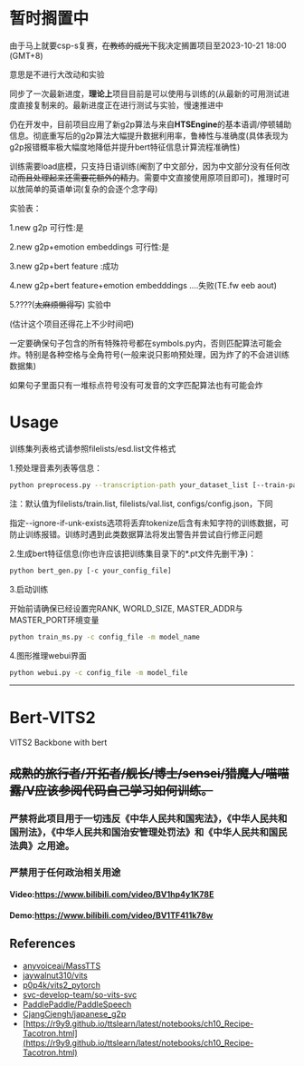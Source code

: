 # 暂时搁置中

由于马上就要csp-s复赛，~~在教练的威光下~~我决定搁置项目至2023-10-21 18:00 (GMT+8)

意思是不进行大改动和实验

同步了一次最新进度，**理论上**项目目前是可以使用与训练的(从最新的可用测试进度直接复制来的。最新进度正在进行测试与实验，慢速推进中

仍在开发中，目前项目应用了新g2p算法与来自**HTSEngine**的基本语调/停顿辅助信息。彻底重写后的g2p算法大幅提升数据利用率，鲁棒性与准确度(具体表现为g2p报错概率极大幅度地降低并提升bert特征信息计算流程准确性)

训练需要load底模，只支持日语训练(阉割了中文部分，因为中文部分没有任何改动~~而且处理起来还需要花额外的精力~~。需要中文直接使用原项目即可)，推理时可以放简单的英语单词(复杂的会逐个念字母)

实验表：

1.new g2p 可行性:是

2.new g2p+emotion embeddings 可行性:是

3.new g2p+bert feature :成功 

4.new g2p+bert feature+emotion embedddings ....失败(TE.fw eeb aout)

5.????(~~太麻烦懒得写~~) 实验中

(估计这个项目还得花上不少时间吧)

一定要确保句子包含的所有特殊符号都在symbols.py内，否则匹配算法可能会炸。特别是各种空格与全角符号(一般来说只影响预处理，因为炸了的不会进训练数据集)

如果句子里面只有一堆标点符号没有可发音的文字匹配算法也有可能会炸


# Usage 

训练集列表格式请参照filelists/esd.list文件格式

1.预处理音素列表等信息：

~~~bash
python preprocess.py --transcription-path your_dataset_list [--train-path training_dataset_path] [--val-path evaluating_dataset_path] [--config-path config_file_path] [--ignore-if-unk-exists]
~~~

注：默认值为filelists/train.list, filelists/val.list, configs/config.json，下同

指定--ignore-if-unk-exists选项将丢弃tokenize后含有未知字符的训练数据，可防止训练报错。训练时遇到此类数据算法将发出警告并尝试自行修正问题

2.生成bert特征信息(你也许应该把训练集目录下的*.pt文件先删干净)：

~~~bash
python bert_gen.py [-c your_config_file]
~~~

3.启动训练

开始前请确保已经设置完RANK, WORLD_SIZE, MASTER_ADDR与MASTER_PORT环境变量

~~~bash
python train_ms.py -c config_file -m model_name
~~~

4.图形推理webui界面

~~~bash
python webui.py -c config_file -m model_file
~~~
---

# Bert-VITS2

VITS2 Backbone with bert
## ~~成熟的旅行者/开拓者/舰长/博士/sensei/猎魔人/喵喵露/V应该参阅代码自己学习如何训练。~~
### 严禁将此项目用于一切违反《中华人民共和国宪法》，《中华人民共和国刑法》，《中华人民共和国治安管理处罚法》和《中华人民共和国民法典》之用途。
### 严禁用于任何政治相关用途
#### Video:https://www.bilibili.com/video/BV1hp4y1K78E
#### Demo:https://www.bilibili.com/video/BV1TF411k78w
## References
+ [anyvoiceai/MassTTS](https://github.com/anyvoiceai/MassTTS)
+ [jaywalnut310/vits](https://github.com/jaywalnut310/vits)
+ [p0p4k/vits2_pytorch](https://github.com/p0p4k/vits2_pytorch)
+ [svc-develop-team/so-vits-svc](https://github.com/svc-develop-team/so-vits-svc)
+ [PaddlePaddle/PaddleSpeech](https://github.com/PaddlePaddle/PaddleSpeech)
+ [CjangCjengh/japanese_g2p](https://github.com/CjangCjengh/japanese_g2p)
+ [https://r9y9.github.io/ttslearn/latest/notebooks/ch10_Recipe-Tacotron.html](https://r9y9.github.io/ttslearn/latest/notebooks/ch10_Recipe-Tacotron.html)
